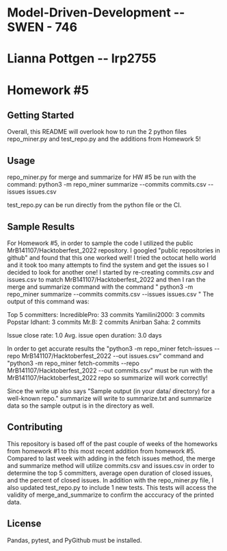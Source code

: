 # Model-Driven-Development -- SWEN - 746 
# Lianna Pottgen -- lrp2755
# Homework #5

## Getting Started
Overall, this README will overlook how to run the 2 python files repo_miner.py and test_repo.py and the additions from Homework 5!

## Usage

repo_miner.py for merge and summarize for HW #5 be run with the command: python3 -m repo_miner summarize --commits commits.csv --issues issues.csv

test_repo.py can be run directly from the python file or the CI. 

## Sample Results

For Homework #5, in order to sample the code I utilized the public MrB141107/Hacktoberfest_2022 repository. I googled "public repositories in github" and found that this one worked well! I tried the octocat hello world and it took too many attempts to find the system and get the issues so I decided to look for another one! 
I started by re-creating commits.csv and issues.csv to match MrB141107/Hacktoberfest_2022 and then I ran the merge and summarize command with the command " python3 -m repo_miner summarize --commits commits.csv --issues issues.csv "
The output of this command was: 
     
Top 5 committers: 
        IncrediblePro: 33 commits
        Yamilini2000: 3 commits
        Popstar Idhant: 3 commits
        Mr.B: 2 commits
        Anirban Saha: 2 commits

Issue close rate: 1.0
Avg. issue open duration: 3.0 days

In order to get accurate results the "python3 -m repo_miner fetch-issues --repo MrB141107/Hacktoberfest_2022 --out issues.csv" command and "python3 -m repo_miner fetch-commits --repo MrB141107/Hacktoberfest_2022 --out commits.csv" must be run with the MrB141107/Hacktoberfest_2022 repo so summarize will work correctly! 

Since the write up also says "Sample output (in your data/ directory) for a well-known repo." summarize will write to summarize.txt and summarize data so the sample output is in the directory as well. 

## Contributing

This repository is based off of the past couple of weeks of the homeworks from homework #1 to this most recent addition from homework #5. 
Compared to last week with adding in the fetch issues method, the merge and summarize method will utilize commits.csv and issues.csv in order to determine the top 5 committers, average open duration of closed issues, and the percent of closed issues. 
In addition with the repo_miner.py file, I also updated test_repo.py to include 1 new tests. This tests will access the validity of merge_and_summarize to confirm the acccuracy of the printed data.

## License

Pandas, pytest, and PyGithub must be installed. 